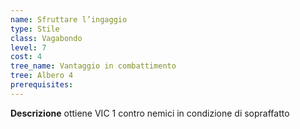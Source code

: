 ```yaml
---
name: Sfruttare l’ingaggio
type: Stile
class: Vagabondo
level: 7
cost: 4
tree_name: Vantaggio in combattimento
tree: Albero 4
prerequisites: 
---
```


**Descrizione**
ottiene VIC 1 contro nemici in condizione di sopraffatto